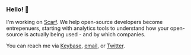 ### Hello! 👋

I'm working on [Scarf](https://scarf.sh). We help open-source developers become entrepenuers, starting with analytics tools to understand how your open-source is actually being used - and by which companies.

You can reach me via [Keybase](https://keybase.io/aviaviavi), [email](mailto:mail@avi.press), or [Twitter](https://twitter.com/avi_press).
